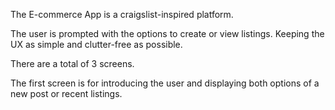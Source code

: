The E-commerce App is a craigslist-inspired platform.

The user is prompted with the options to create or view listings. Keeping the UX as simple and clutter-free as possible.

There are a total of 3 screens.

The first screen is for introducing the user and displaying both options of a new post or recent listings.